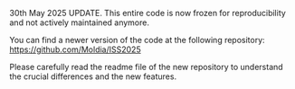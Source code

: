 30th May 2025 UPDATE.
This entire code is now frozen for reproducibility and not actively maintained anymore.

You can find a newer version of the code at the following repository:
https://github.com/Moldia/ISS2025

Please carefully read the readme file of the new repository to understand the crucial differences and the new features.
